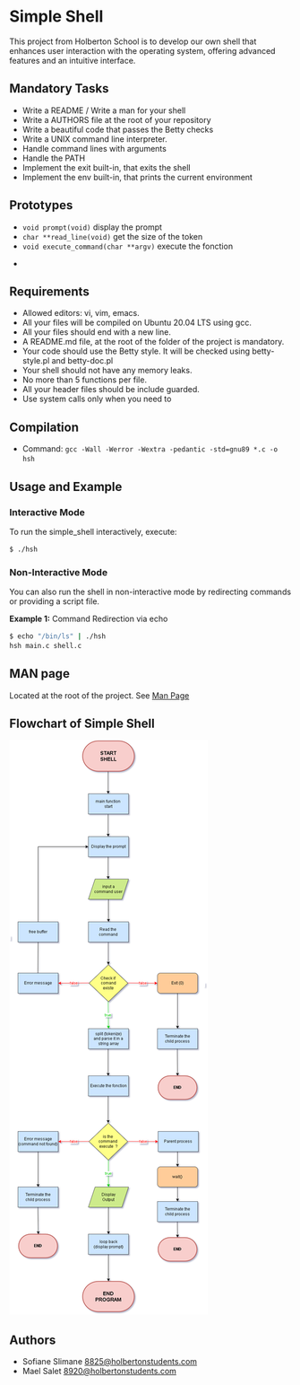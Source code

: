 
# Simple Shell
This project from Holberton School is to develop our own shell that enhances user interaction with the operating system, offering advanced features and an intuitive interface.

## Mandatory Tasks
* Write a README / Write a man for your shell
* Write a AUTHORS file at the root of your repository
* Write a beautiful code that passes the Betty checks
* Write a UNIX command line interpreter.
* Handle command lines with arguments
* Handle the PATH
* Implement the exit built-in, that exits the shell
* Implement the env built-in, that prints the current environment

## Prototypes
* ```void prompt(void)``` display the prompt
* ```char **read_line(void)``` get the size of the token
* ```void execute_command(char **argv)``` execute the fonction 
* ```char *_strcpy(char *dest, char *scr);


## Requirements
* Allowed editors: vi, vim, emacs.
* All your files will be compiled on Ubuntu 20.04 LTS using gcc.
* All your files should end with a new line.
* A README.md file, at the root of the folder of the project is mandatory.
* Your code should use the Betty style. It will be checked using betty-style.pl and betty-doc.pl
* Your shell should not have any memory leaks.
* No more than 5 functions per file.
* All your header files should be include guarded.
* Use system calls only when you need to

## Compilation

* Command: ```gcc -Wall -Werror -Wextra -pedantic -std=gnu89 *.c -o hsh```

## Usage and Example

### Interactive Mode
To run the simple_shell interactively, execute:
```sh
$ ./hsh
```

### Non-Interactive Mode

You can also run the shell in non-interactive mode by redirecting commands or providing a script file.

**Example 1:** Command Redirection via echo
```sh
$ echo "/bin/ls" | ./hsh
hsh main.c shell.c
```

## MAN page
Located at the root of the project. See [Man Page](https://github.com/Elmael33/holbertonschool-simple_shell/blob/main/Man_Page)

## Flowchart of Simple Shell
![flowchart](https://github.com/Elmael33/holbertonschool-simple_shell/blob/main/flowchart-shell.png)

## Authors
- Sofiane Slimane <8825@holbertonstudents.com>
- Mael Salet <8920@holbertonstudents.com> 
